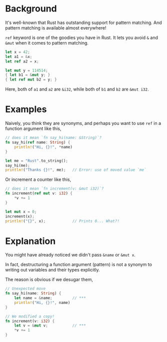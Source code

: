 # Background

It's well-known that Rust has outstanding support for pattern matching.  And pattern matching is
available almost everywhere!

`ref` keyword is one of the goodies you have in Rust. It lets you avoid `&` and `&mut` when it comes to pattern matching.

```rust
let x = 42;
let a1 = &x;
let ref a2 = x;

let mut y = 114514;
{ let b1 = &mut y; }
{ let ref mut b2 = y; }
```

Here, both of `a1` and `a2` are `&i32`, while both of `b1` and `b2` are `&mut i32`.


# Examples

Naively, you think they are synonyms, and perhaps you want to use `ref` in a function argument like
this,

```rust
// does it mean `fn say_hi(name: &String)`?
fn say_hi(ref name: String) {
    println!("Hi, {}!", *name)
}

let me = "Rust".to_string();
say_hi(me);
println!("Thanks {}!", me);   // Error: use of moved value `me`
```

Or increment a counter like this,

```rust
// does it mean `fn increment(v: &mut i32)`?
fn increment(ref mut v: i32) {
    *v += 1
}

let mut x = 0;
increment(x);
println!("{}", x);            // Prints 0... What?!
```

# Explanation
You might have already noticed we didn't pass `&name` or `&mut x`.

In fact, destructuring a function argument (pattern) is not a synonym to writing out variables and
their types explicitly.

The reason is obvious if we desugar them,

``` rust
// Unexpected move
fn say_hi(name: String) {
    let name = &name;         // ***
    println!("Hi, {}!", name)
}

// We modified a copy!
fn increment(v: i32) {
    let v = &mut v;           // ***
    *v += 1
}
```

